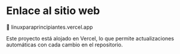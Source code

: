 # Enlace al sitio web

🔹 linuxparaprincipiantes.vercel.app

Este proyecto está alojado en Vercel, lo que permite actualizaciones automáticas con cada cambio en el repositorio.
